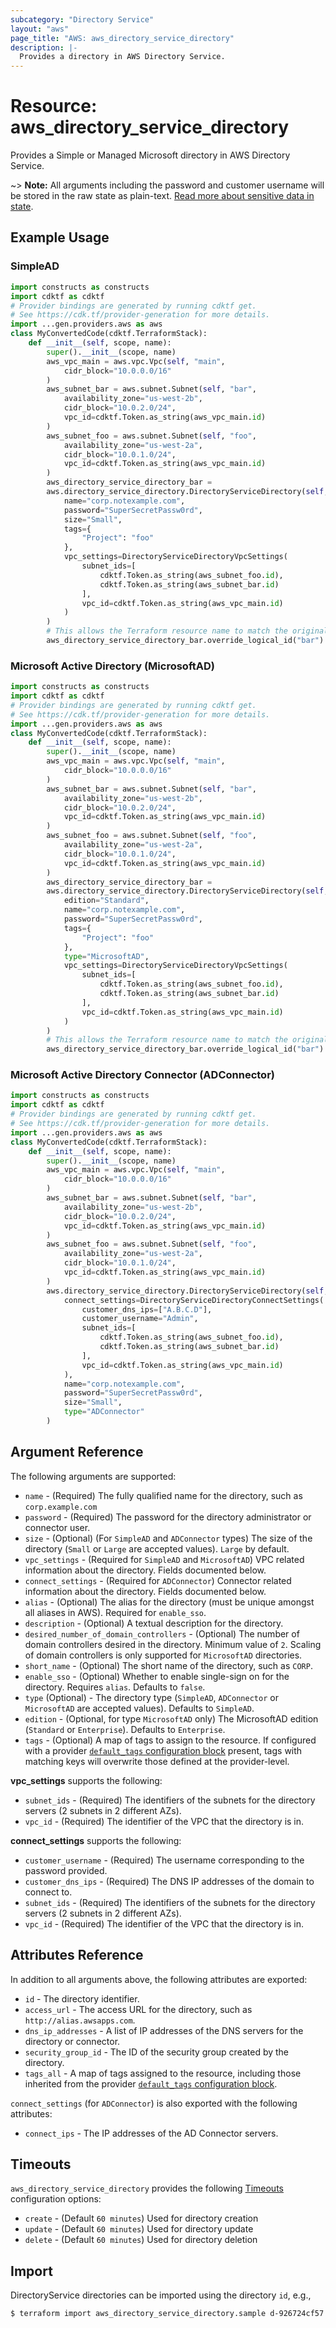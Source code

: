 ```yaml
---
subcategory: "Directory Service"
layout: "aws"
page_title: "AWS: aws_directory_service_directory"
description: |-
  Provides a directory in AWS Directory Service.
---
```


# Resource: aws_directory_service_directory

Provides a Simple or Managed Microsoft directory in AWS Directory Service.

~> **Note:** All arguments including the password and customer username will be stored in the raw state as plain-text.
[Read more about sensitive data in state](https://www.terraform.io/docs/state/sensitive-data.html).

## Example Usage

### SimpleAD

```python
import constructs as constructs
import cdktf as cdktf
# Provider bindings are generated by running cdktf get.
# See https://cdk.tf/provider-generation for more details.
import ...gen.providers.aws as aws
class MyConvertedCode(cdktf.TerraformStack):
    def __init__(self, scope, name):
        super().__init__(scope, name)
        aws_vpc_main = aws.vpc.Vpc(self, "main",
            cidr_block="10.0.0.0/16"
        )
        aws_subnet_bar = aws.subnet.Subnet(self, "bar",
            availability_zone="us-west-2b",
            cidr_block="10.0.2.0/24",
            vpc_id=cdktf.Token.as_string(aws_vpc_main.id)
        )
        aws_subnet_foo = aws.subnet.Subnet(self, "foo",
            availability_zone="us-west-2a",
            cidr_block="10.0.1.0/24",
            vpc_id=cdktf.Token.as_string(aws_vpc_main.id)
        )
        aws_directory_service_directory_bar =
        aws.directory_service_directory.DirectoryServiceDirectory(self, "bar_3",
            name="corp.notexample.com",
            password="SuperSecretPassw0rd",
            size="Small",
            tags={
                "Project": "foo"
            },
            vpc_settings=DirectoryServiceDirectoryVpcSettings(
                subnet_ids=[
                    cdktf.Token.as_string(aws_subnet_foo.id),
                    cdktf.Token.as_string(aws_subnet_bar.id)
                ],
                vpc_id=cdktf.Token.as_string(aws_vpc_main.id)
            )
        )
        # This allows the Terraform resource name to match the original name. You can remove the call if you don't need them to match.
        aws_directory_service_directory_bar.override_logical_id("bar")
```

### Microsoft Active Directory (MicrosoftAD)

```python
import constructs as constructs
import cdktf as cdktf
# Provider bindings are generated by running cdktf get.
# See https://cdk.tf/provider-generation for more details.
import ...gen.providers.aws as aws
class MyConvertedCode(cdktf.TerraformStack):
    def __init__(self, scope, name):
        super().__init__(scope, name)
        aws_vpc_main = aws.vpc.Vpc(self, "main",
            cidr_block="10.0.0.0/16"
        )
        aws_subnet_bar = aws.subnet.Subnet(self, "bar",
            availability_zone="us-west-2b",
            cidr_block="10.0.2.0/24",
            vpc_id=cdktf.Token.as_string(aws_vpc_main.id)
        )
        aws_subnet_foo = aws.subnet.Subnet(self, "foo",
            availability_zone="us-west-2a",
            cidr_block="10.0.1.0/24",
            vpc_id=cdktf.Token.as_string(aws_vpc_main.id)
        )
        aws_directory_service_directory_bar =
        aws.directory_service_directory.DirectoryServiceDirectory(self, "bar_3",
            edition="Standard",
            name="corp.notexample.com",
            password="SuperSecretPassw0rd",
            tags={
                "Project": "foo"
            },
            type="MicrosoftAD",
            vpc_settings=DirectoryServiceDirectoryVpcSettings(
                subnet_ids=[
                    cdktf.Token.as_string(aws_subnet_foo.id),
                    cdktf.Token.as_string(aws_subnet_bar.id)
                ],
                vpc_id=cdktf.Token.as_string(aws_vpc_main.id)
            )
        )
        # This allows the Terraform resource name to match the original name. You can remove the call if you don't need them to match.
        aws_directory_service_directory_bar.override_logical_id("bar")
```

### Microsoft Active Directory Connector (ADConnector)

```python
import constructs as constructs
import cdktf as cdktf
# Provider bindings are generated by running cdktf get.
# See https://cdk.tf/provider-generation for more details.
import ...gen.providers.aws as aws
class MyConvertedCode(cdktf.TerraformStack):
    def __init__(self, scope, name):
        super().__init__(scope, name)
        aws_vpc_main = aws.vpc.Vpc(self, "main",
            cidr_block="10.0.0.0/16"
        )
        aws_subnet_bar = aws.subnet.Subnet(self, "bar",
            availability_zone="us-west-2b",
            cidr_block="10.0.2.0/24",
            vpc_id=cdktf.Token.as_string(aws_vpc_main.id)
        )
        aws_subnet_foo = aws.subnet.Subnet(self, "foo",
            availability_zone="us-west-2a",
            cidr_block="10.0.1.0/24",
            vpc_id=cdktf.Token.as_string(aws_vpc_main.id)
        )
        aws.directory_service_directory.DirectoryServiceDirectory(self, "connector",
            connect_settings=DirectoryServiceDirectoryConnectSettings(
                customer_dns_ips=["A.B.C.D"],
                customer_username="Admin",
                subnet_ids=[
                    cdktf.Token.as_string(aws_subnet_foo.id),
                    cdktf.Token.as_string(aws_subnet_bar.id)
                ],
                vpc_id=cdktf.Token.as_string(aws_vpc_main.id)
            ),
            name="corp.notexample.com",
            password="SuperSecretPassw0rd",
            size="Small",
            type="ADConnector"
        )
```

## Argument Reference

The following arguments are supported:

* `name` - (Required) The fully qualified name for the directory, such as `corp.example.com`
* `password` - (Required) The password for the directory administrator or connector user.
* `size` - (Optional) (For `SimpleAD` and `ADConnector` types) The size of the directory (`Small` or `Large` are accepted values). `Large` by default.
* `vpc_settings` - (Required for `SimpleAD` and `MicrosoftAD`) VPC related information about the directory. Fields documented below.
* `connect_settings` - (Required for `ADConnector`) Connector related information about the directory. Fields documented below.
* `alias` - (Optional) The alias for the directory (must be unique amongst all aliases in AWS). Required for `enable_sso`.
* `description` - (Optional) A textual description for the directory.
* `desired_number_of_domain_controllers` - (Optional) The number of domain controllers desired in the directory. Minimum value of `2`. Scaling of domain controllers is only supported for `MicrosoftAD` directories.
* `short_name` - (Optional) The short name of the directory, such as `CORP`.
* `enable_sso` - (Optional) Whether to enable single-sign on for the directory. Requires `alias`. Defaults to `false`.
* `type` (Optional) - The directory type (`SimpleAD`, `ADConnector` or `MicrosoftAD` are accepted values). Defaults to `SimpleAD`.
* `edition` - (Optional, for type `MicrosoftAD` only) The MicrosoftAD edition (`Standard` or `Enterprise`). Defaults to `Enterprise`.
* `tags` - (Optional) A map of tags to assign to the resource. If configured with a provider [`default_tags` configuration block](https://registry.terraform.io/providers/hashicorp/aws/latest/docs#default_tags-configuration-block) present, tags with matching keys will overwrite those defined at the provider-level.

**vpc_settings** supports the following:

* `subnet_ids` - (Required) The identifiers of the subnets for the directory servers (2 subnets in 2 different AZs).
* `vpc_id` - (Required) The identifier of the VPC that the directory is in.

**connect_settings** supports the following:

* `customer_username` - (Required) The username corresponding to the password provided.
* `customer_dns_ips` - (Required) The DNS IP addresses of the domain to connect to.
* `subnet_ids` - (Required) The identifiers of the subnets for the directory servers (2 subnets in 2 different AZs).
* `vpc_id` - (Required) The identifier of the VPC that the directory is in.

## Attributes Reference

In addition to all arguments above, the following attributes are exported:

* `id` - The directory identifier.
* `access_url` - The access URL for the directory, such as `http://alias.awsapps.com`.
* `dns_ip_addresses` - A list of IP addresses of the DNS servers for the directory or connector.
* `security_group_id` - The ID of the security group created by the directory.
* `tags_all` - A map of tags assigned to the resource, including those inherited from the provider [`default_tags` configuration block](https://registry.terraform.io/providers/hashicorp/aws/latest/docs#default_tags-configuration-block).

`connect_settings` (for `ADConnector`) is also exported with the following attributes:

* `connect_ips` - The IP addresses of the AD Connector servers.

## Timeouts

`aws_directory_service_directory` provides the following [Timeouts](https://developer.hashicorp.com/terraform/language/resources/syntax#operation-timeouts) configuration options:

- `create` - (Default `60 minutes`) Used for directory creation
- `update` - (Default `60 minutes`) Used for directory update
- `delete` - (Default `60 minutes`) Used for directory deletion

## Import

DirectoryService directories can be imported using the directory `id`, e.g.,

```
$ terraform import aws_directory_service_directory.sample d-926724cf57
```

<!-- cache-key: cdktf-0.17.0-pre.15 input-7a32cb8de877c329c82a9c6c2d9e1d8d56ad585498f91e71bd3b6575986bd936 -->